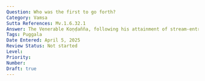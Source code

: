 ```yaml
---
Question: Who was the first to go forth?
Category: Vamsa
Sutta References: Mv.1.6.32.1
Answer: The Venerable Koṇḍañña, following his attainment of stream-entry, was the first to go forth by means of the "come monk" (ehi bhikkhu).
Tags: Puggala
Date Entered: April 5, 2025
Review Status: Not started
Level: 
Priority: 
Number: 
Draft: true
---
```

